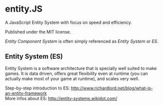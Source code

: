 entity.JS
=========

A JavaScript Entity System with focus on speed and efficiency.

Published under the MIT license.

_Entity Component System_ is often simply referenced as _Entity System_ or _ES_.


## Entity System (ES)

Entity System is a software architecture that is specially well suited to make games. It is data driven, offers great flexibility even at runtime (you can actually make most of your game at runtime), and scales very well.

Step-by-step introduction to ES: http://www.richardlord.net/blog/what-is-an-entity-framework  
More infos about ES: http://entity-systems.wikidot.com/
